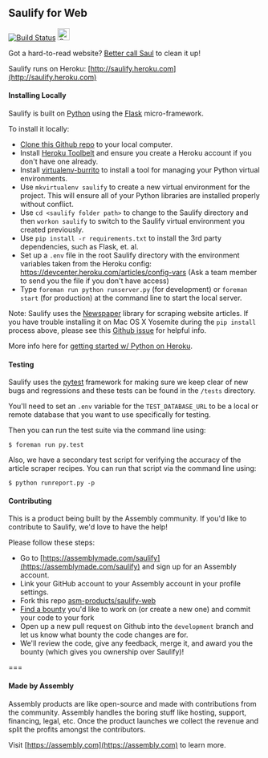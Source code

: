 ## Saulify for Web

[![Build Status](https://travis-ci.org/asm-products/saulify-web.svg?branch=master)](https://travis-ci.org/asm-products/saulify-web) 
<a href="https://assembly.com/saulify/bounties?utm_campaign=assemblage&utm_source=saulify&utm_medium=repo_badge"><img src="https://asm-badger.herokuapp.com/saulify/badges/tasks.svg" height="24px" alt="Open Tasks" /></a>

Got a hard-to-read website? [Better call Saul](http://saulify.me) to clean it up!

Saulify runs on Heroku: [http://saulify.heroku.com](http://saulify.heroku.com)

#### Installing Locally

Saulify is built on [Python](https://www.python.org/) using the [Flask](http://flask.pocoo.org/docs/0.10/) micro-framework. 

To install it locally:

- [Clone this Github repo](https://help.github.com/articles/fetching-a-remote/) to your local computer.
- Install [Heroku Toolbelt](https://toolbelt.heroku.com/) and ensure you create a Heroku account if you don't have one already.
- Install [virtualenv-burrito](https://github.com/brainsik/virtualenv-burrito) to install a tool for managing your Python virtual environments.
- Use `mkvirtualenv saulify` to create a new virtual environment for the project. This will ensure all of your Python libraries are installed properly without conflict.
- Use `cd <saulify folder path>` to change to the Saulify directory and then `workon saulify` to switch to the Saulify virtual environment you created previously.
- Use `pip install -r requirements.txt` to install the 3rd party dependencies, such as Flask, et. al.
- Set up a `.env` file in the root Saulify directory with the environment variables taken from the Heroku config: https://devcenter.heroku.com/articles/config-vars (Ask a team member to send you the file if you don't have access)
- Type `foreman run python runserver.py` (for development) or `foreman start` (for production) at the command line to start the local server.

Note: Saulify uses the [Newspaper](https://github.com/codelucas/newspaper) library for scraping website articles. If you have trouble installing it on Mac OS X Yosemite during the `pip install` process above, please see this [Github issue](https://github.com/codelucas/newspaper/issues/79) for helpful info.

More info here for [getting started w/ Python on Heroku](https://devcenter.heroku.com/articles/getting-started-with-python-o).

#### Testing

Saulify uses the [pytest](http://pytest.org) framework for making sure we keep clear of new bugs and regressions and these tests can be found in the `/tests` directory. 

You'll need to set an `.env` variable for the `TEST_DATABASE_URL` to be a local or remote database that you want to use specifically for testing.

Then you can run the test suite via the command line using:

```shell
$ foreman run py.test
```

Also, we have a secondary test script for verifying the accuracy of the article scraper recipes. You can run that script via the command line using:

```shell
$ python runreport.py -p
```

#### Contributing

This is a product being built by the Assembly community. If you'd like to contribute to Saulify, we'd love to have the help! 

Please follow these steps:

- Go to [https://assemblymade.com/saulify](https://assemblymade.com/saulify) and sign up for an Assembly account.
- Link your GitHub account to your Assembly account in your profile settings.
- Fork this repo [asm-products/saulify-web](https://github.com/asm-products/saulify-web)
- [Find a bounty](https://assembly.com/saulify/bounties) you'd like to work on (or create a new one) and commit your code to your fork
- Open up a new pull request on Github into the `development` branch and let us know what bounty the code changes are for.
- We'll review the code, give any feedback, merge it, and award you the bounty (which gives you ownership over Saulify)!

===

#### Made by Assembly

Assembly products are like open-source and made with contributions from the community. Assembly handles the boring stuff like hosting, support, financing, legal, etc. Once the product launches we collect the revenue and split the profits amongst the contributors.

Visit [https://assembly.com](https://assembly.com) to learn more.
